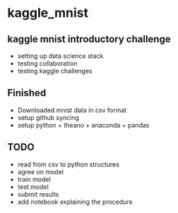 # kaggle_mnist

## kaggle mnist introductory challenge

* setting up data science stack
* testing collaboration 
* testing kaggle challenges

## Finished
* Downloaded mnist data in csv format
* setup github syncing
* setup python + theano + anaconda + pandas

## TODO
* read from csv to python structures
* agree on model
* train model
* test model
* submit results
* add notebook explaining the procedure

